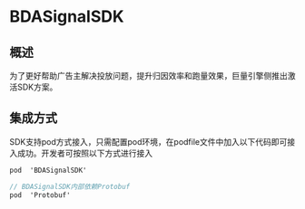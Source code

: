 # BDASignalSDK

## 概述

为了更好帮助广告主解决投放问题，提升归因效率和跑量效果，巨量引擎侧推出激活SDK方案。

## 集成方式

SDK支持pod方式接入，只需配置pod环境，在podfile文件中加入以下代码即可接入成功。开发者可按照以下方式进行接入

```Objective-C
pod  'BDASignalSDK' 

// BDASignalSDK内部依赖Protobuf
pod  'Protobuf'
```

